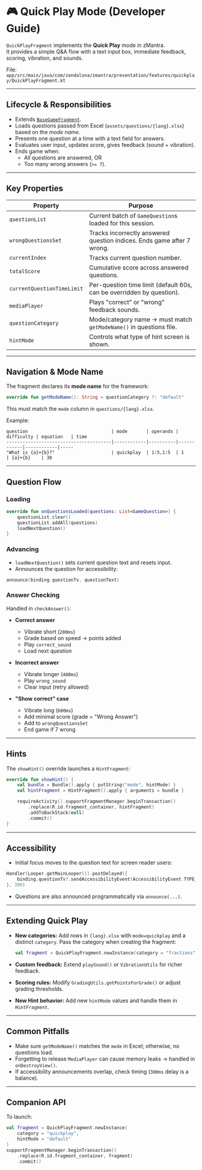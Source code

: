
# 🎮 Quick Play Mode (Developer Guide)

`QuickPlayFragment` implements the **Quick Play** mode in zMantra.  
It provides a simple Q&A flow with a text input box, immediate feedback, scoring, vibration, and sounds.  

File:  
`app/src/main/java/com/zendalona/zmantra/presentation/features/quickplay/QuickPlayFragment.kt`

---

## Lifecycle & Responsibilities

- Extends [`BaseGameFragment`](../architecture/base-game-fragment.md).  
- Loads questions passed from Excel (`assets/questions/{lang}.xlsx`) based on the *mode name*.  
- Presents one question at a time with a text field for answers.  
- Evaluates user input, updates score, gives feedback (sound + vibration).  
- Ends game when:
  - All questions are answered, OR  
  - Too many wrong answers (`>= 7`).  

---

## Key Properties

| Property            | Purpose                                                                 |
|---------------------|-------------------------------------------------------------------------|
| `questionList`      | Current batch of `GameQuestion`s loaded for this session.               |
| `wrongQuestionsSet` | Tracks incorrectly answered question indices. Ends game after 7 wrong.  |
| `currentIndex`      | Tracks current question number.                                         |
| `totalScore`        | Cumulative score across answered questions.                            |
| `currentQuestionTimeLimit` | Per-question time limit (default 60s, can be overridden by question). |
| `mediaPlayer`       | Plays "correct" or "wrong" feedback sounds.                             |
| `questionCategory`  | Mode/category name → must match `getModeName()` in questions file.      |
| `hintMode`          | Controls what type of hint screen is shown.                             |

---

## Navigation & Mode Name

The fragment declares its **mode name** for the framework:

```kotlin
override fun getModeName(): String = questionCategory ?: "default"
````

This must match the `mode` column in `questions/{lang}.xlsx`.

Example:

```excel
question                               | mode       | operands | difficulty | equation   | time
---------------------------------------|------------|----------|------------|------------|-----
"What is {a}+{b}?"                     | quickplay  | 1:5,1:5  | 1          | {a}+{b}    | 30
```

---

## Question Flow

### Loading

```kotlin
override fun onQuestionsLoaded(questions: List<GameQuestion>) {
    questionList.clear()
    questionList.addAll(questions)
    loadNextQuestion()
}
```

### Advancing

* `loadNextQuestion()` sets current question text and resets input.
* Announces the question for accessibility:

```kotlin
announce(binding.questionTv, questionText)
```

### Answer Checking

Handled in `checkAnswer()`:

* **Correct answer**

  * Vibrate short (`200ms`)
  * Grade based on speed → points added
  * Play `correct_sound`
  * Load next question

* **Incorrect answer**

  * Vibrate longer (`400ms`)
  * Play `wrong_sound`
  * Clear input (retry allowed)

* **"Show correct" case**

  * Vibrate long (`600ms`)
  * Add minimal score (grade = "Wrong Answer")
  * Add to `wrongQuestionsSet`
  * End game if 7 wrong

---

## Hints

The `showHint()` override launches a `HintFragment`:

```kotlin
override fun showHint() {
    val bundle = Bundle().apply { putString("mode", hintMode) }
    val hintFragment = HintFragment().apply { arguments = bundle }

    requireActivity().supportFragmentManager.beginTransaction()
        .replace(R.id.fragment_container, hintFragment)
        .addToBackStack(null)
        .commit()
}
```

---

## Accessibility

* Initial focus moves to the question text for screen reader users:

```kotlin
Handler(Looper.getMainLooper()).postDelayed({
    binding.questionTv?.sendAccessibilityEvent(AccessibilityEvent.TYPE_VIEW_FOCUSED)
}, 300)
```

* Questions are also announced programmatically via `announce(...)`.

---

## Extending Quick Play

* **New categories:**
  Add rows in `{lang}.xlsx` with `mode=quickplay` and a distinct `category`.
  Pass the category when creating the fragment:

  ```kotlin
  val fragment = QuickPlayFragment.newInstance(category = "fractions", hintMode = "visual")
  ```

* **Custom feedback:**
  Extend `playSound()` or `VibrationUtils` for richer feedback.

* **Scoring rules:**
  Modify `GradingUtils.getPointsForGrade()` or adjust grading thresholds.

* **New Hint behavior:**
  Add new `hintMode` values and handle them in `HintFragment`.

---

## Common Pitfalls

* Make sure `getModeName()` matches the `mode` in Excel; otherwise, no questions load.
* Forgetting to release `MediaPlayer` can cause memory leaks → handled in `onDestroyView()`.
* If accessibility announcements overlap, check timing (`300ms` delay is a balance).

---

## Companion API

To launch:

```kotlin
val fragment = QuickPlayFragment.newInstance(
    category = "quickplay", 
    hintMode = "default"
)
supportFragmentManager.beginTransaction()
    .replace(R.id.fragment_container, fragment)
    .commit()
```

